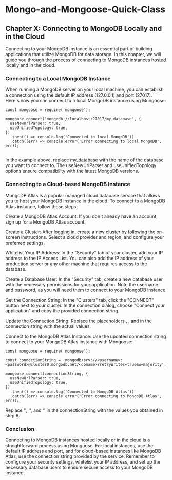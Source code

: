 # Mongo-and-Mongoose-Quick-Class

## Chapter X: Connecting to MongoDB Locally and in the Cloud

Connecting to your MongoDB instance is an essential part of building applications that utilize MongoDB for data storage. In this chapter, we will guide you through the process of connecting to MongoDB instances hosted locally and in the cloud.

### Connecting to a Local MongoDB Instance

When running a MongoDB server on your local machine, you can establish a connection using the default IP address (127.0.0.1) and port (27017). Here's how you can connect to a local MongoDB instance using Mongoose:

```
const mongoose = require('mongoose');

mongoose.connect('mongodb://localhost:27017/my_database', {
  useNewUrlParser: true,
  useUnifiedTopology: true,
})
  .then(() => console.log('Connected to local MongoDB'))
  .catch((err) => console.error('Error connecting to local MongoDB', err));
  
```

In the example above, replace my_database with the name of the database you want to connect to. The useNewUrlParser and useUnifiedTopology options ensure compatibility with the latest MongoDB versions.

### Connecting to a Cloud-based MongoDB Instance

MongoDB Atlas is a popular managed cloud database service that allows you to host your MongoDB instance in the cloud. To connect to a MongoDB Atlas instance, follow these steps:

Create a MongoDB Atlas Account: If you don't already have an account, sign up for a MongoDB Atlas account.

Create a Cluster: After logging in, create a new cluster by following the on-screen instructions. Select a cloud provider and region, and configure your preferred settings.

Whitelist Your IP Address: In the "Security" tab of your cluster, add your IP address to the IP Access List. You can also add the IP address of your production server or any other machine that requires access to the database.

Create a Database User: In the "Security" tab, create a new database user with the necessary permissions for your application. Note the username and password, as you will need them to connect to your MongoDB instance.

Get the Connection String: In the "Clusters" tab, click the "CONNECT" button next to your cluster. In the connection dialog, choose "Connect your application" and copy the provided connection string.

Update the Connection String: Replace the placeholders <username>, <password>, and <dbname> in the connection string with the actual values.

Connect to the MongoDB Atlas Instance: Use the updated connection string to connect to your MongoDB Atlas instance with Mongoose:

```
const mongoose = require('mongoose');

const connectionString = 'mongodb+srv://<username>:<password>@cluster0.mongodb.net/<dbname>?retryWrites=true&w=majority';

mongoose.connect(connectionString, {
  useNewUrlParser: true,
  useUnifiedTopology: true,
})
  .then(() => console.log('Connected to MongoDB Atlas'))
  .catch((err) => console.error('Error connecting to MongoDB Atlas', err));

```
  
Replace '<username>', '<password>', and '<dbname>' in the connectionString with the values you obtained in step 6.

### Conclusion

Connecting to MongoDB instances hosted locally or in the cloud is a straightforward process using Mongoose. For local instances, use the default IP address and port, and for cloud-based instances like MongoDB Atlas, use the connection string provided by the service. Remember to configure your security settings, whitelist your IP address, and set up the necessary database users to ensure secure access to your MongoDB instance.
